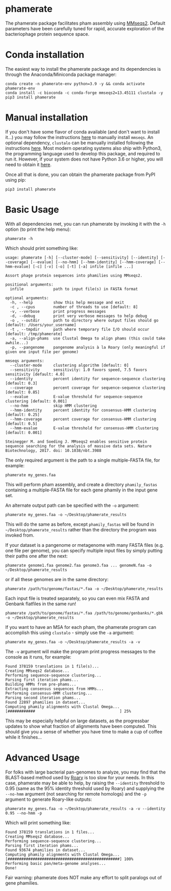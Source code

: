 # phamerate
The phamerate package facilitates pham assembly using [MMseqs2](https://www.mmseqs.com). Default parameters have
been carefully tuned for rapid, accurate exploration of the bacteriophage protein sequence space.

# Conda installation
The easiest way to install the phamerate package and its dependencies is through the Anaconda/Miniconda package manager: 

    conda create -n phamerate-env python=3.9 -y && conda activate phamerate-env
    conda install -c bioconda -c conda-forge mmseqs2=13.45111 clustalo -y
    pip3 install phamerate 

# Manual installation
If you don't have some flavor of conda available (and don't want to install it...) you may follow the instructions
[here](https://github.com/soedinglab/mmseqs2#installation) to manually install `mmseqs`. An optional dependency,
`clustalo` can be manually installed following the instructions [here](http://www.clustal.org/omega/). 
Most modern operating systems also ship with Python3, the programming language used to develop this package, and 
required to run it. However, if your system does not have Python 3.6 or higher, you will need to obtain it 
[here](https://www.python.org/downloads/).

Once all that is done, you can obtain the phamerate package from PyPI using pip:

    pip3 install phamerate

# Basic Usage
With all dependencies met, you can run phamerate by invoking it with the `-h` option (to print the help menu):

    phamerate -h

Which should print something like:

    usage: phamerate [-h] [--cluster-mode] [--sensitivity] [--identity] [--coverage] [--evalue] [--no-hmm] [--hmm-identity] [--hmm-coverage] [--hmm-evalue] [-c] [-v] [-o] [-t] [-a] infile [infile ...]
    
    Assort phage protein sequences into phamilies using MMseqs2.
    
    positional arguments:
      infile             path to input file(s) in FASTA format
    
    optional arguments:
      -h, --help         show this help message and exit
      -c , --cpus        number of threads to use [default: 8]
      -v, --verbose      print progress messages
      -d, --debug        print very verbose messages to help debug
      -o , --outdir      path to directory where output files should go [default: /Users/your_username]
      -t , --tmpdir      path where temporary file I/O should occur [default: /tmp/phamerate]
      -a, --align-phams  use Clustal Omega to align phams (this could take awhile...)
      -p, --pangenome    pangenome analysis à la Roary (only meaningful if given one input file per genome)
    
    mmseqs arguments:
      --cluster-mode     clustering algorithm [default: 0]
      --sensitivity      sensitivity: 1.0 favors speed, 7.5 favors sensitivity [default: 4.0]
      --identity         percent identity for sequence-sequence clustering [default: 0.3]
      --coverage         percent coverage for sequence-sequence clustering [default: 0.85]
      --evalue           E-value threshold for sequence-sequence clustering [default: 0.001]
      --no-hmm           skip HMM clustering
      --hmm-identity     percent identity for consensus-HMM clustering [default: 0.25]
      --hmm-coverage     percent coverage for consensus-HMM clustering [default: 0.5]
      --hmm-evalue       E-value threshold for consensus-HMM clustering [default: 0.001]
    
    Steinegger M. and Soeding J. MMseqs2 enables sensitive protein sequence searching for the analysis of massive data sets. Nature Biotechnology, 2017. doi: 10.1038/nbt.3988

The only required argument is the path to a single multiple-FASTA file, for example:

    phamerate my_genes.faa

This will perform pham assembly, and create a directory `phamily_fastas` containing a multiple-FASTA file for each gene 
phamily in the input gene set.

An alternate output path can be specified with the `-o` argument:

    phamerate my_genes.faa -o ~/Desktop/phamerate_results

This will do the same as before, except `phamily_fastas` will be found in `~/Desktop/phamerate_results` rather than the
directory the program was invoked from.

If your dataset is a pangenome or metagenome with many FASTA files (e.g. one file per genome), you can specify multiple
input files by simply putting their paths one after the next:

    phamerate genome1.faa genome2.faa genome3.faa ... genomeN.faa -o ~/Desktop/phamerate_results

or if all these genomes are in the same directory:

    phamerate /path/to/genome/fastas/*.faa -o ~/Desktop/phamerate_results
    
Each input file is treated separately, so you can even mix FASTA and Genbank flatfiles in the same run!

    phamerate /path/to/genome/fastas/*.faa /path/to/genome/genbanks/*.gbk -o ~/Desktop/phamerate_results

If you want to have an MSA for each pham, the phamerate program can accomplish this using `clustalo` - simply use the 
`-a` argument:

    phamerate my_genes.faa -o ~/Desktop/phamerate_results -a -v

The `-v` argument will make the program print progress messages to the console as it runs, for example:

    Found 378159 translations in 1 file(s)...
    Creating MMseqs2 database...
    Performing sequence-sequence clustering...
    Parsing first iteration phams...
    Building HMMs from pre-phams...
    Extracting consensus sequences from HMMs...
    Performing consensus-HMM clustering...
    Parsing second iteration phams...
    Found 22897 phamilies in dataset...
    Computing phamily alignments with Clustal Omega...
    [############                                     ] 25%

This may be especially helpful on large datasets, as the progressbar updates to show what fraction of alignments have 
been computed. This should give you a sense of whether you have time to make a cup of coffee while it finishes...

# Advanced Usage
For folks with large bacterial pan-genomes to analyze, you may find that the BLAST-based method used by 
[Roary](https://github.com/sanger-pathogens/Roary) is too slow for your needs. In this case, phamerate may be able to 
help, by raising the `--identity` threshold to 0.95 (same as the 95% identity threshold used by Roary) and supplying 
the `--no-hmm` argument (not searching for remote homologs) and the `-p` argument to generate Roary-like outputs:

    phamerate my_genes.faa -o ~/Desktop/phamerate_results -a -v --identity 0.95 --no-hmm -p

Which will print something like:

    Found 378159 translations in 1 files...
    Creating MMseqs2 database...
    Performing sequence-sequence clustering...
    Parsing first iteration phams...
    Found 93674 phamilies in dataset...
    Computing phamily alignments with Clustal Omega...
    [#################################################] 100%
    Performing basic pan/meta-genome analyses...
    Done!
    

Fair warning: phamerate does NOT make any effort to split paralogs out of gene phamilies.
